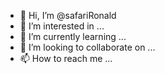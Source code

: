 - 👋 Hi, I’m @safariRonald
- 👀 I’m interested in ...
- 🌱 I’m currently learning ...
- 💞️ I’m looking to collaborate on ...
- 📫 How to reach me ...

<!---
safariRonald/safariRonald is a ✨ special ✨ repository because its `README.md` (this file) appears on your GitHub profile.
You can click the Preview link to take a look at your changes.
--->

